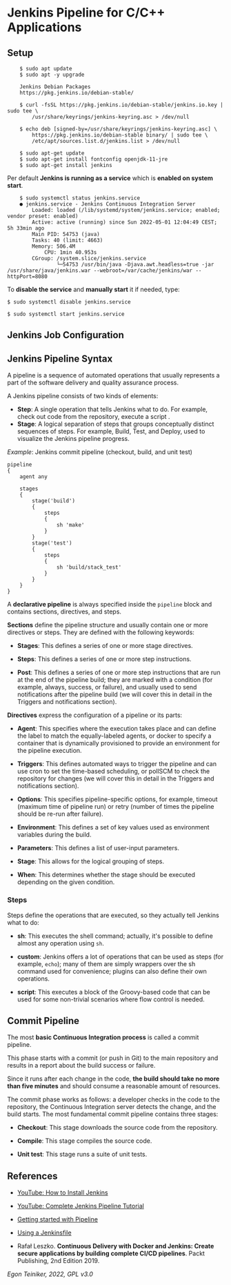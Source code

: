 # Jenkins Pipeline for C/C++ Applications

## Setup
```
    $ sudo apt update
    $ sudo apt -y upgrade

    Jenkins Debian Packages
    https://pkg.jenkins.io/debian-stable/

    $ curl -fsSL https://pkg.jenkins.io/debian-stable/jenkins.io.key | sudo tee \
        /usr/share/keyrings/jenkins-keyring.asc > /dev/null

    $ echo deb [signed-by=/usr/share/keyrings/jenkins-keyring.asc] \
        https://pkg.jenkins.io/debian-stable binary/ | sudo tee \
        /etc/apt/sources.list.d/jenkins.list > /dev/null

    $ sudo apt-get update
    $ sudo apt-get install fontconfig openjdk-11-jre
    $ sudo apt-get install jenkins
```

Per default **Jenkins is running as a service** which is **enabled on system start**.
```
	$ sudo systemctl status jenkins.service
	● jenkins.service - Jenkins Continuous Integration Server
		Loaded: loaded (/lib/systemd/system/jenkins.service; enabled; vendor preset: enabled)
		Active: active (running) since Sun 2022-05-01 12:04:49 CEST; 5h 33min ago
	    Main PID: 54753 (java)
		Tasks: 40 (limit: 4663)
		Memory: 506.4M
			CPU: 1min 40.953s
		CGroup: /system.slice/jenkins.service
				└─54753 /usr/bin/java -Djava.awt.headless=true -jar /usr/share/java/jenkins.war --webroot=/var/cache/jenkins/war --httpPort=8080
```


To **disable the service** and **manually start** it if needed, type:
```
$ sudo systemctl disable jenkins.service

$ sudo systemctl start jenkins.service
```



## Jenkins Job Configuration


## Jenkins Pipeline Syntax

A pipeline is a sequence of automated operations that usually represents a part of the software delivery and quality assurance process.

A Jenkins pipeline consists of two kinds of elements:
* **Step**: A single operation that tells Jenkins what to do.
	For example, check out code from the repository, execute a script .
* **Stage**: A logical separation of steps that groups conceptually distinct sequences of steps.
 	For example, Build, Test, and Deploy, used to visualize the Jenkins pipeline progress.

_Example_: Jenkins commit pipeline (checkout, build, and unit test)
```
pipeline 
{
    agent any 
    
    stages 
    {
        stage('build') 
        {
            steps 
            {
                sh 'make'
            }
        }
        stage('test') 
        {
            steps 
            {
               	sh 'build/stack_test'
            }
        }
    }
}
```

A **declarative pipeline** is always specified inside the `pipeline` block and contains sections, directives, and steps.

**Sections** define the pipeline structure and usually contain one or more directives or steps. They are defined with the following keywords: 

* **Stages**: This defines a series of one or more stage directives.

* **Steps**: This defines a series of one or more step instructions.

* **Post**: This defines a series of one or more step instructions that are run at the end of the pipeline build; they are marked with a condition (for example, always, success, or failure), and usually used to send notifications after the pipeline build (we will cover this in detail in the Triggers and notifications section).


**Directives** express the configuration of a pipeline or its parts: 

* **Agent**: This specifies where the execution takes place and can define the label to match the equally-labeled agents, or docker to specify a container that is dynamically provisioned to provide an environment for the pipeline execution. 

* **Triggers**: This defines automated ways to trigger the pipeline and can use cron to set the time-based scheduling, or pollSCM to check the repository for changes (we will cover this in detail in the Triggers and notifications section).

* **Options**: This specifies pipeline-specific options, for example, timeout (maximum time of pipeline run) or retry (number of times the pipeline should be re-run after failure).

* **Environment**: This defines a set of key values used as environment variables during the build.

* **Parameters**: This defines a list of user-input parameters.

* **Stage**: This allows for the logical grouping of steps.

* **When**: This determines whether the stage should be executed depending on the given condition.

### Steps 

Steps define the operations that are executed, so they actually tell Jenkins what to do: 

* **sh**: This executes the shell command; actually, it's possible to define almost any operation using `sh`. 

* **custom**: Jenkins offers a lot of operations that can be used as steps (for example, `echo`); many of them are simply wrappers over the sh command used for convenience; plugins can also define their own operations.

* **script**: This executes a block of the Groovy-based code that can be used for some non-trivial scenarios where flow control is needed.


## Commit Pipeline

The most **basic Continuous Integration process** is called a commit pipeline.

This phase starts with a commit (or push in Git) to the main repository and results in a report about 
the build success or failure. 

Since it runs after each change in the code, **the build should take no more than five minutes** and 
should consume a reasonable amount of resources.

The commit phase works as follows: a developer checks in the code to the repository, the Continuous Integration server detects the change, and the build starts. 
The most fundamental commit pipeline contains three stages: 
* **Checkout**: This stage downloads the source code from the repository. 

* **Compile**: This stage compiles the source code. 

* **Unit test**: This stage runs a suite of unit tests.





## References

* [YouTube: How to Install Jenkins](https://youtu.be/CEyfsQq3QEM)
* [YouTube: Complete Jenkins Pipeline Tutorial](https://youtu.be/7KCS70sCoK0)

* [Getting started with Pipeline](https://www.jenkins.io/doc/book/pipeline/getting-started/)

* [Using a Jenkinsfile](https://www.jenkins.io/doc/book/pipeline/jenkinsfile/)

* Rafał Leszko. **Continuous Delivery with Docker and Jenkins: Create secure applications by building complete CI/CD pipelines**. Packt Publishing, 2nd Edition 2019.

*Egon Teiniker, 2022, GPL v3.0* 
		
